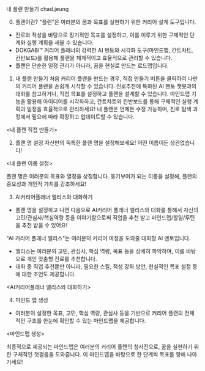 내 플랜 만들기
chad.jeung

0. 플랜이란?
"플랜"은 여러분의 꿈과 목표를 실현하기 위한 커리어 설계 도구입니다.
- 진로와 적성을 바탕으로 장기적인 목표를 설정하고, 이를 이루기 위한 구체적인 단계와 실행 계획을 세울 수 있습니다.
- DOKGABI™ 커리어 플래너의 강력한 AI 멘토와 시각화 도구(마인드맵, 간트차트, 칸반보드)를 활용해 플랜을 체계적이고 효율적으로 관리할 수 있습니다.
- 플랜은 단순한 일정 관리가 아니라, 꿈을 현실로 만드는 로드맵입니다.
‍

1. 내 플랜 만들기
처음 커리어 플랜을 만드는 경우, 직접 만들기 버튼을 클릭하여 나만의 커리어 플랜을 손쉽게 시작할 수 있습니다.‍
진로추천에 특화된 AI 멘토 챗봇과의 대화를 참고하거나, 직접 목표를 설정하고 플랜을 설계할 수 있습니다.
마인드맵 기능을 활용해 아이디어를 시각화하고, 간트차트와 칸반보드를 통해 구체적인 실행 계획과 일정을 효율적으로 관리하세요!
내 플랜은 언제든 수정 가능하며, 진로 탐색 과정에서 필요에 따라 확장하고 업데이트할 수 있습니다.
‍


<내 플랜 직접 만들기>
‍

2. 플랜 명 설정
자신만의 독특한 플랜 명을 설정해보세요! 어떤 이름이든 상관없습니다!

<내 플랜 이름 설정>
‍

플랜 명은 여러분의 목표와 열정을 상징합니다.
동기부여가 되는 이름을 설정해, 플랜의 중요성과 개인적 가치를 강조하세요!
‍

3. AI커리어플래너 엘리스와 대화하기
- 플랜 명을 설정하고 나면 다음으로 AI커리어 플래너 엘리스와 대화를 통해서 자신의 고민/관심사/핵심역량 등을 이야기함으로써 직업을 추천 받고 마인드맵/할일/루틴을 추천 받을 수 있어요!
‍

"AI 커리어 플래너 엘리스"는 여러분의 커리어 여정을 도와줄 대화형 AI 멘토입니다.
- 엘리스는 여러분의 고민, 관심사, 핵심 역량, 목표 등을 상세히 파악하며, 이를 바탕으로 개인 맞춤형 진로를 추천합니다.
- 대화 중 직업 추천뿐만 아니라, 필요한 스킬, 적성 강화 방안, 현실적인 목표 설정 등에 대한 조언도 제공합니다.
‍


<AI커리어플래너 엘리스와 대화하기>
‍

4. 마인드 맵 생성
- 여러분이 설정한 목표, 고민, 핵심 역량, 관심사 등을 기반으로 커리어 플랜의 전체적인 구조를 한눈에 확인할 수 있는 마인드맵을 제공합니다.

<마인드맵 생성>
‍

최종적으로 제공되는 마인드맵은 여러분의 커리어 플랜의 청사진으로, 꿈을 실현하기 위한 구체적인 첫걸음을 도와줍니다. 이 마인드맵을 바탕으로 한 단계씩 목표를 향해 나아가세요!